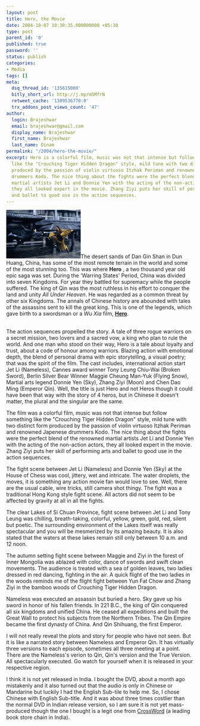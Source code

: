 ```yaml
---
layout: post
title: Hero, the Movie
date: 2004-10-07 10:30:35.000000000 +05:30
type: post
parent_id: '0'
published: true
password: ''
status: publish
categories:
- Media
tags: []
meta:
  dsq_thread_id: '135615000'
  bitly_short_url: http://j.mp/m5MfrN
  retweet_cache: '1309536770:0'
  trx_addons_post_views_count: '47'
author:
  login: Brajeshwar
  email: brajeshwar@gmail.com
  display_name: Brajeshwar
  first_name: Brajeshwar
  last_name: Oinam
permalink: "/2004/hero-the-movie/"
excerpt: Hero is a colorful film, music was not that intense but follow something
  like the "Crouching Tiger Hidden Dragon" style, mild tune with two distinct form
  produced by the passion of violin virtuoso Itzhak Periman and renowned Japenese
  drummers Kodo. The nice thing about the fights were the perfect blend of the renowned
  martial artists Jet Li and Donnie Yen with the acting of the non-action actors,
  they all looked expert in the movie. Zhang Ziyi puts her skill of performing arts
  and ballet to good use in the action sequences.
---
```

<p><a href="http://www.imdb.com/title/tt0299977/"><img src="/static/2004/10/hero.jpg" alt="Hero" /></a>The desert sands of Dan Gin Shan in Dun Huang, China, has some of the most remote terrain in the world and some of the most stunning too. This was where <strong>Hero</strong> , a two thousand year old epic saga was set. During the 'Warring States' Period, China was divided into seven Kingdoms. For year they battled for supremacy while the people suffered. The king of Qin was the most ruthless in his effort to conquer the land and unity <em>All Under Heaven</em>. He was regarded as a common threat by other six Kingdoms. The annals of Chinese history are abounded with tales of the assassins sent to kill the great king. This is one of the legends, which gave birth to a swordsman or a <em>Wu Xia</em> film, <strong><a href="http://www.imdb.com/title/tt0299977/">Hero</a></strong>.</p>
<p><br />
The action sequences propelled the story. A tale of three rogue warriors on a secret mission, two lovers and a sacred vow, a king who plan to rule the world. And one man who stood on their way, Hero is a tale about loyalty and trust, about a code of honour among warriors. Blazing action with emotional depth, the blend of personal drama with epic storytelling, a visual poetry; that was the spirit of the film. The cast includes, international action start Jet Li (Nameless), Cannes award winner Tony Leung Chiu-Wai (Broken Sword), Berlin Silver Bear Winner Maggie Cheung Man-Yuk (Flying Snow), Martial arts legend Donnie Yen (Sky), Zhang Ziyi (Moon) and Chen Dao Ming (Emperor Qin). Well, the title is just Hero and not Heros though it could have been that way with the story of 4 heros, but in Chinese it doesn't matter, the plural and the singular are the same.</p>
<p>The film was a colorful film, music was not that intense but follow something like the "Crouching Tiger Hidden Dragon" style, mild tune with two distinct form produced by the passion of violin virtuoso Itzhak Periman and renowned Japenese drummers Kodo. The nice thing about the fights were the perfect blend of the renowned martial artists Jet Li and Donnie Yen with the acting of the non-action actors, they all looked expert in the movie. Zhang Ziyi puts her skill of performing arts and ballet to good use in the action sequences.</p>
<p>The fight scene between Jet Li (Nameless) and Donnie Yen (Sky) at the House of Chess was cool, jittery, wet and intricate. The water droplets, the moves, it is something any action movie fan would love to see. Well, there are the usual cable, wire tricks, still camera shot thingy. The fight was a traditional Hong Kong style fight scene. All actors did not seem to be affected by gravity at all in all the fights.</p>
<p>The clear Lakes of Si Chuan Province, fight scene between Jet Li and Tony Leung was chilling, breath-taking, colorful, yellow, green, gold, red, silent but poetic. The surrounding environment of the Lakes itself was really spectacular and you will be mesmerized by its amazing beauty. It is also stated that the waters at these lakes remain still only between 10 a.m. and 12 noon.</p>
<p>The autumn setting fight scene between Maggie and Ziyi in the forest of Inner Mongolia was ablazed with color, dance of swords and swift clean movements. The audience is treated with a sea of golden leaves, two ladies dressed in red dancing, fighting in the air. A quick flight of the two ladies in the woods reminds me of the flight fight between Yun Fat Chow and Zhang Ziyi in the bamboo woods of Crouching Tiger Hidden Dragon.</p>
<p>Nameless was executed an assassin but buried a hero. Sky gave up his sword in honor of his fallen friends. In 221 B.C., the king of Qin conquered all six kingdoms and unified China. He ceased all expeditions and built the Great Wall to protect his subjects from the Northern Tribes. The Qin Empire became the first dynasty of China. And Qin Shihuang, the first Emperor.</p>
<p>I will not really reveal the plots and story for people who have not seen. But it is like a narrated story between Nameless and Emperor Qin. It has virtually three versions to each episode, sometimes all three meeting at a point. There are the Nameless's verion to Qin, Qin's version and the True Version. All spectacularly executed. Go watch for yourself when it is released in your respective region.</p>
<p>I think it is not yet released in India. I bought the DVD, about a month ago mistakenly and it also turned out that the audio is only in Chinese or Mandarine but luckily I had the English Sub-tile to help me. So, I chose Chinese with English Sub-title. And it was about three times costlier than the normal DVD in Indian release version, so I am sure it is not yet mass-produced though the one I bought is a legit one from <a href="http://crossword.co.in/" title="CrossWord">CrossWord</a> (a leading book store chain in India).</p>
